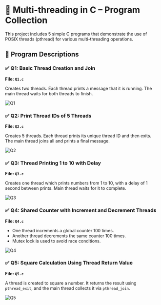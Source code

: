 # 🧵 Multi-threading in C – Program Collection
This project includes 5 simple C programs that demonstrate the use of POSIX threads (pthread) for various multi-threading operations.

## 📘 Program Descriptions
### ✅ Q1: Basic Thread Creation and Join
**File: ```Q1.c```**

Creates two threads. Each thread prints a message that it is running. The main thread waits for both threads to finish.

![Q1](https://github.com/user-attachments/assets/4f888656-f39a-4ccf-a15a-e5e38b5f69e1)

### ✅ Q2: Print Thread IDs of 5 Threads
**File: ```Q2.c```**

Creates 5 threads. Each thread prints its unique thread ID and then exits. The main thread joins all and prints a final message.

![Q2](https://github.com/user-attachments/assets/4c9b8a95-62b9-49b2-aec8-ed47bc1af42b)

### ✅ Q3: Thread Printing 1 to 10 with Delay
**File: ```Q3.c```**

Creates one thread which prints numbers from 1 to 10, with a delay of 1 second between prints. Main thread waits for it to complete.

![Q3](https://github.com/user-attachments/assets/98d6f03f-e387-462a-a28c-5b127919af91)

### ✅ Q4: Shared Counter with Increment and Decrement Threads
**File: ```Q4.c```**

- One thread increments a global counter 100 times.
- Another thread decrements the same counter 100 times.
- Mutex lock is used to avoid race conditions.

![Q4](https://github.com/user-attachments/assets/79419134-7229-45d0-9f74-7156fd07db0e)

### ✅ Q5: Square Calculation Using Thread Return Value
**File: ```Q5.c```**

A thread is created to square a number. It returns the result using ```pthread_exit```, and the main thread collects it via ```pthread_join```.

![Q5](https://github.com/user-attachments/assets/7b0e7da2-f624-4678-bb22-bee7caeea487)


